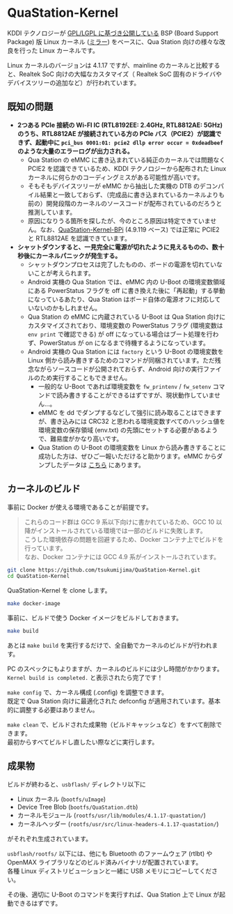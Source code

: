 
# QuaStation-Kernel

KDDI テクノロジーが [GPL/LGPL に基づき公開している](https://kddi-tech.com/kts31/list/opensource.html) BSP (Board Support Package) 版 Linux カーネル ([ミラー](https://github.com/Haruroid/linux-kernel-kts31)) をベースに、Qua Station 向けの様々な改良を行った Linux カーネルです。

Linux カーネルのバージョンは 4.1.17 ですが、mainline のカーネルと比較すると、Realtek SoC 向けの大幅なカスタマイズ（ Realtek SoC 固有のドライバやデバイスツリーの追加など）が行われています。  

## 既知の問題

- **2つある PCIe 接続の Wi-FI IC (RTL8192EE: 2.4GHz, RTL8812AE: 5GHz) のうち、RTL8812AE が接続されている方の PCIe バス（PCIE2）が認識できず、起動中に `pci_bus 0001:01: pcie2 dllp error occur = 0xdeadbeef` のような大量のエラーログが出力される。**
  - Qua Station の eMMC に書き込まれている純正のカーネルでは問題なく PCIE2 を認識できているため、KDDI テクノロジーから配布された Linux カーネルに何らかのコーディングミスがある可能性が高いです。
  - そもそもデバイスツリーが eMMC から抽出した実機の DTB のデコンパイル結果と一致しておらず、（完成品に書き込まれているカーネルよりも前の）開発段階のカーネルのソースコードが配布されているのだろうと推測しています。
  - 原因になりうる箇所を探したが、今のところ原因は特定できていません。なお、[QuaStation-Kernel-BPi](https://github.com/tsukumijima/QuaStation-Kernel-BPi) (4.9.119 ベース) では正常に PCIE2 と RTL8812AE を認識できています。
- **シャットダウンすると、一見完全に電源が切れたように見えるものの、数十秒後にカーネルパニックが発生する。**
  - シャットダウンプロセスは完了したものの、ボードの電源を切れていないことが考えられます。
  - Android 実機の Qua Station では、eMMC 内の U-Boot の環境変数領域にある PowerStatus フラグを off に書き換えた後に「再起動」する挙動になっているあたり、Qua Station はボード自体の電源オフに対応していないのかもしれません。
  - Qua Station の eMMC に内蔵されている U-Boot は Qua Station 向けにカスタマイズされており、環境変数の PowerStatus フラグ (環境変数は `env print` で確認できる) が off になっている場合はブート処理を行わず、PowerStatus が on になるまで待機するようになっています。
  - Android 実機の Qua Station には `factory` という U-Boot の環境変数を Linux 側から読み書きするためのコマンドが同梱されています。ただ残念ながらソースコードが公開されておらず、Android 向けの実行ファイルのため実行することもできません。
    - 一般的な U-Boot であれば環境変数を `fw_printenv` / `fw_setenv` コマンドで読み書きすることができるはずですが、現状動作していません…。
    - eMMC を dd でダンプするなどして強引に読み取ることはできますが、書き込みには CRC32 と思われる環境変数すべてのハッシュ値を環境変数の保存領域 (env.txt) の先頭にセットする必要があるようで、難易度がかなり高いです。
    - Qua Station の U-Boot の環境変数を Linux から読み書きすることに成功した方は、ぜひご一報いただけると助かります。eMMC からダンプしたデータは [こちら](https://github.com/tsukumijima/Storehouse/releases/tag/Storehouse) にあります。

## カーネルのビルド

事前に Docker が使える環境であることが前提です。

> これらのコード群は GCC 9 系以下向けに書かれているため、GCC 10 以降がインストールされている環境では一部のビルドに失敗します。  
> こうした環境依存の問題を回避するため、Docker コンテナ上でビルドを行っています。  
> なお、Docker コンテナには GCC 4.9 系がインストールされています。

```bash
git clone https://github.com/tsukumijima/QuaStation-Kernel.git
cd QuaStation-Kernel
```

QuaStation-Kernel を clone します。

```bash
make docker-image
```

事前に、ビルドで使う Docker イメージをビルドしておきます。

```bash
make build
```

あとは `make build` を実行するだけで、全自動でカーネルのビルドが行われます。  

PC のスペックにもよりますが、カーネルのビルドには少し時間がかかります。  
`Kernel build is completed.` と表示されたら完了です！

`make config` で、カーネル構成 (.config) を調整できます。  
既定で Qua Station 向けに最適化された defconfig が適用されています。基本的に調整する必要はありません。

`make clean` で、ビルドされた成果物（ビルドキャッシュなど）をすべて削除できます。  
最初からすべてビルドし直したい際などに実行します。

## 成果物

ビルドが終わると、`usbflash/` ディレクトリ以下に

- Linux カーネル (`bootfs/uImage`)
- Device Tree Blob (`bootfs/QuaStation.dtb`)
- カーネルモジュール (`rootfs/usr/lib/modules/4.1.17-quastation/`)
- カーネルヘッダー (`rootfs/usr/src/linux-headers-4.1.17-quastation/`)

がそれぞれ生成されています。  

`usbflash/rootfs/` 以下には、他にも Bluetooth のファームウェア (rtlbt) や OpenMAX ライブラリなどのビルド済みバイナリが配置されています。  
各種 Linux ディストリビューションと一緒に USB メモリにコピーしてください。

その後、適切に U-Boot のコマンドを実行すれば、Qua Station 上で Linux が起動できるはずです。
